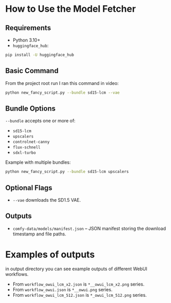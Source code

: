 # How to Use the Model Fetcher

## Requirements
- Python 3.10+
- `huggingface_hub`:
```bash
pip install -U huggingface_hub
```

## Basic Command
From the project root run I ran this command in video:
```bash
python new_fancy_script.py --bundle sd15-lcm --vae
```

## Bundle Options
`--bundle` accepts one or more of:
- `sd15-lcm`
- `upscalers`
- `controlnet-canny`
- `flux-schnell`
- `sdxl-turbo`

Example with multiple bundles:
```bash
python new_fancy_script.py --bundle sd15-lcm upscalers
```

## Optional Flags
- `--vae` downloads the SD1.5 VAE.

## Outputs
- `comfy-data/models/manifest.json` – JSON manifest storing the download timestamp and file paths.



# Examples of outputs

in output directory you can see example outputs of different WebUI workflows.
- From `workflow_owui_lcm_x2.json` is `*__owui_lcm_x2.png` series.
- From `workflow_owui.json` is `*__owui.png` series.
- From `workflow_owui_lcm_512.json` is `*_owui_lcm_512.png` series.
